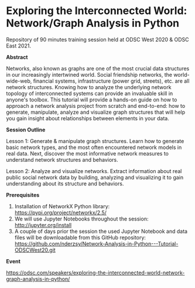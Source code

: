 # Exploring the Interconnected World: Network/Graph Analysis in Python

Repository of 90 minutes training session held at ODSC West 2020 & ODSC East 2021.

**Abstract**

Networks, also known as graphs are one of the most crucial data structures in our increasingly intertwined world. Social friendship networks, the world-wide-web, financial systems, infrastructure (power grid, streets), etc. are all network structures. Knowing how to analyze the underlying network topology of interconnected systems can provide an invaluable skill in anyone's toolbox. This tutorial will provide a hands-on guide on how to approach a network analysis project from scratch and end-to-end: how to generate, manipulate, analyze and visualize graph structures that will help you gain insight about relationships between elements in your data.

**Session Outline**

Lesson 1: Generate & manipulate graph structures. Learn how to generate basic network types, and the most often encountered network models in real data. Next, discover the most informative network measures to understand network structures and behaviors.

Lesson 2: Analyze and visualize networks. Extract information about real public social network data by building, analyzing and visualizing it to gain understanding about its structure and behaviors.

**Prerequisites**
1. Installation of NetworkX Python library: https://pypi.org/project/networkx/2.5/
2. We will use Jupyter Notebooks throughout the session: http://jupyter.org/install
3. A couple of days prior the session the used Jupyter Notebook and data files will be downloadable from this GitHub repository: https://github.com/nderzsy/Network-Analysis-in-Python---Tutorial-ODSCWest20.git

**Event**

https://odsc.com/speakers/exploring-the-interconnected-world-network-graph-analysis-in-python/
